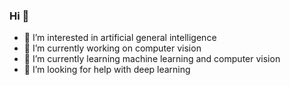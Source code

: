 ### Hi 👋

- 👀 I’m interested in artificial general intelligence
- 🔭 I’m currently working on computer vision
- 🌱 I’m currently learning machine learning and computer vision
- 🤔 I’m looking for help with deep learning
<!--
**Wajahat-AliKhan/Wajahat-AliKhan** is a ✨ _special_ ✨ repository because its `README.md` (this file) appears on your GitHub profile.

Here are some ideas to get you started:

- 👀 I’m interested in artificial general intelligence
- 🔭 I’m currently working on comp[uter vision
- 🌱 I’m currently learning machine learning and computer vision
- 👯 I’m looking to collaborate on ...
- 🤔 I’m looking for help with deep learning
- 💬 Ask me about ...
- 📫 How to reach me: ...
- 😄 Pronouns: ...
- ⚡ Fun fact: ...
-->
